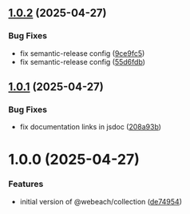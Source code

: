 ## [1.0.2](https://github.com/webeach/collection/compare/v1.0.1...v1.0.2) (2025-04-27)

### Bug Fixes

- fix semantic-release config ([9ce9fc5](https://github.com/webeach/collection/commit/9ce9fc52a7f50df12d1ecd655c2ee73a9eaea644))
- fix semantic-release config ([55d6fdb](https://github.com/webeach/collection/commit/55d6fdbd5b65c26022083c5e70ef660599175787))

## [1.0.1](https://github.com/webeach/collection/compare/v1.0.0...v1.0.1) (2025-04-27)

### Bug Fixes

- fix documentation links in jsdoc ([208a93b](https://github.com/webeach/collection/commit/208a93b56da99dea8f86bde6efc1eb0bedc0723c))

# 1.0.0 (2025-04-27)

### Features

- initial version of @webeach/collection ([de74954](https://github.com/webeach/collection/commit/de7495481170e619480b00341cee48b9a1ed044e))
